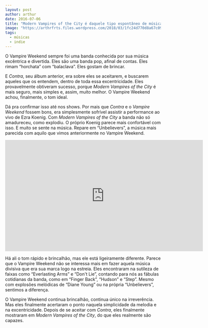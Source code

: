 ```yaml
---
layout: post
author: arthur
date: 2016-07-06
title: "Modern Vampires of the City é daquele tipo espontâneo de música boa"
image: "https://arthrfrts.files.wordpress.com/2018/03/1fc24d770d8a67c0948e23f4daa321ce.jpg"
tags:
  - músicas
  - indie
---
```


O Vampire Weekend sempre foi uma banda conhecida por sua música excêntrica e divertida. Eles são uma banda pop, afinal de contas. Eles rimam “horchata” com “balaclava”. Eles gostam de brincar.

E _Contra_, seu álbum anterior, era sobre eles se aceitarem, e buscarem aqueles que os entendem, dentro de toda essa excentricidade. Eles provavelmente obtiveram sucesso, porque _Modern Vampires of the City_ é mais seguro, mais simples e, assim, muito melhor. O Vampire Weekend achou, finalmente, o tom ideal.

Dá pra confirmar isso até nos shows. Por mais que _Contra_ e o _Vampire Weekend_ fossem bons, era simplesmente sofrível assistir a performance ao vivo de Ezra Koenig. Com _Modern Vampires of the City_ a banda não só amadureceu, como explodiu. O próprio Koenig parece mais confortável com isso. E muito se sente na música. Repare em “Unbelievers”, a música mais parecida com aquilo que vimos anteriormente no Vampire Weekend.

<iframe width="640" height="360" src="https://www.youtube.com/embed/2b1GgT07aes" frameborder="0" allow="autoplay; encrypted-media" allowfullscreen></iframe>

Há ali o tom rápido e brincalhão, mas ele está ligeiramente diferente. Parece que o Vampire Weekend não se interessa mais em fazer aquela música divisiva que era sua marca logo na estreia. Eles encontraram na sutileza de faixas como “Everlasting Arms” e “Don't Lie”, contando para nós as fábulas cotidianas da banda, como em “Finger Back”, “Hudson” e “Step”. Mesmo com explosões melódicas de “Diane Young” ou na própria “Unbelievers”, sentimos a diferença.

O Vampire Weekend continua brincalhão, continua único na irreverência. Mas eles finalmente acertaram o ponto naquela simplicidade da melodia e na excentricidade. Depois de se aceitar com _Contra_, eles finalmente mostraram em _Modern Vampires of the City_, do que eles realmente são capazes.
